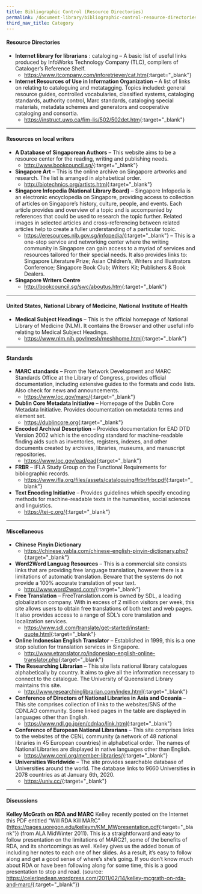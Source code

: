 ```yaml
---
title: Bibliographic Control (Resource Directories)
permalink: /document-library/bibliographic-control-resource-directories/
third_nav_title: Category
---
```


#### **Resource Directories**
- **Internet library for librarians** : cataloging – A basic list of useful links produced by InfoWorks Technology Company (TLC), compilers of Cataloger’s Reference Shelf.
	- <https://www.itcompany.com/inforetriever/cat.htm>{:target="_blank"}
- **Internet Resources of Use in Information Organization** – A list of links on relating to cataloguing and metatagging. Topics included: general resource guides, controlled vocabularies, classified systems, cataloging standards, authority control, Marc standards, cataloging special materials, metadata schemes and generators and cooperative cataloging and consortia.
	- <https://instruct.uwo.ca/fim-lis/502/502det.htm>{:target="_blank"}

<hr/>

#### **Resources on local writers**
- **A Database of Singaporean Authors** – This website aims to be a resource center for the reading, writing and publishing needs.
	- <http://www.bookcouncil.sg/>{:target="_blank"}
- **Singapore Art** – This is the online archive on Singapore artworks and research. The list is arranged in alphabetical order.
	- <http://biotechnics.org/artists.html>{:target="_blank"}
- **Singapore Infopedia (National Library Board)** – Singapore Infopedia is an electronic encyclopedia on Singapore, providing access to collection of articles on Singapore’s history, culture, people, and events. Each article provides and overview of a topic and is accompanied by references that could be used to research the topic further. Related images in selected articles and cross-referencing between related articles help to create a fuller understanding of a particular topic.
	- <https://eresources.nlb.gov.sg/infopedia/>{:target="_blank"} – This is a one-stop service and networking center where the writing community in Singapore can gain access to a myriad of services and resources tailored for their special needs. It also provides links to: Singapore Literature Prize; Asian Children’s, Writers and Illustrators Conference; Singapore Book Club; Writers Kit; Publishers & Book Dealers.
- **Singapore Writers Centre**
	- <http://bookcouncil.sg/swc/aboutus.htm>{:target="_blank"}

<hr/>

#### **United States, National Library of Medicine, National Institute of Health**
- **Medical Subject Headings** – This is the official homepage of National Library of Medicine (NLM). It contains the Browser and other useful info relating to Medical Subject Headings.
	- <https://www.nlm.nih.gov/mesh/meshhome.html>{:target="_blank"}

<hr/>

#### **Standards**
- **MARC standards** – From the Network Development and MARC Standards Office at the Library of Congress, provides official documentation, including extensive guides to the formats and code lists. Also check for news and announcements.
	- <https://www.loc.gov/marc/>{:target="_blank"}
- **Dublin Core Metadata Initiative** – Homepage of the Dublin Core Metadata Initiative. Provides documentation  on metadata terms and element set.
	- <https://dublincore.org>{:target="_blank"}
- **Encoded Archival Description** – Provides documentation for EAD DTD Version 2002 which is the encoding standard for machine-readable finding aids such as inventories, registers, indexes, and other documents created by archives, libraries, museums, and manuscript repositories.
	- <https://www.loc.gov/ead/ead>{:target="_blank"}
- **FRBR** – IFLA Study Group on the Functional Requirements for bibliographic records.
	- <https://www.ifla.org/files/assets/cataloguing/frbr/frbr.pdf>{:target="_blank"}
- **Text Encoding Initiative** – Provides guidelines which specify encoding methods for machine-readable texts in the humanities, social sciences and linguistics.
	- <https://tei-c.org/>{:target="_blank"}

<hr/>

#### **Miscellaneous**
- **Chinese Pinyin Dictionary**
	- <https://chinese.yabla.com/chinese-english-pinyin-dictionary.php?>{:target="_blank"}
- **Word2Word Languag Resources** – This is a commercial site consists links that are providing free language translation, however there is a limitations of automatic translation. Beware that the systems do not provide a 100% accurate translation of your text.
	- <http://www.word2word.com/>{:target="_blank"}
- **Free Translation** – FreeTranslation.com is owned by SDL, a leading globalization company. With in excess of 2 million visitors per week, this site allows users to obtain free translations of both text and web pages. It also provides access to a range of SDL’s core translation and localization services.
	- <https://www.sdl.com/translate/get-started/instant-quote.html>{:target="_blank"}
- **Online Indonesian English Translator** – Established in 1999, this is a one stop solution for translation services in Singapore.
	- <http://www.etranslator.ro/indonesian-english-online-translator.php>{:target="_blank"}
- **The Researching Librarian** – This site lists national library catalogues alphabetically by country. It aims to give all the information necessary to connect to the catalogue. The University of Queensland Library maintains this site.
	- <http://www.researchinglibrarian.com/index.html>{:target="_blank"}
- **Conference of Directors of National Libraries in Asia and Oceania** – This site comprises collection of links to the websites/SNS of the CDNLAO community. Some linked pages in the table are displayed in languages other than English.
	- <https://www.ndl.go.jp/en/cdnlao/link.html>{:target="_blank"}
- **Conference of European National Librarians** – This site comprises links to the websites of the CENL community (a network of 48 national libraries in 45 European countries) in alphabetical order. The names of National Libraries are displayed in native languages other than English. 
	- <https://www.cenl.org/member-libraries/>{:target="_blank"}
- **Universities Worldwide** – The site provides searchable database of Universities around the world. The database links to 9660 Universities in 2078 countries as at January 6th, 2020.
	- <https://univ.cc/>{:target="_blank"}

<hr/>

#### **Discussions**
**Kelley McGrath on RDA and MARC**
Kelley recently posted on the Internet this PDF entitled “Will RDA Kill MARC” (<https://pages.uoregon.edu/kelleym/KM_MWpresentation.pdf>{:target="_blank"}) (from ALA MidWinter 2011). This is a straightforward and easy to follow presentation on the limitations of MARC21, some of the benefits of RDA, and its shortcomings as well. Kelley gives us the added bonus of including her notes to each one of her slides. As a result, it’s easy to follow along and get a good sense of where’s she’s going. If you don’t know much about RDA or have been following along for some time, this is a good presentation to stop and read.
(source: <https://celeripedean.wordpress.com/2011/02/14/kelley-mcgrath-on-rda-and-marc/>{:target="_blank"})